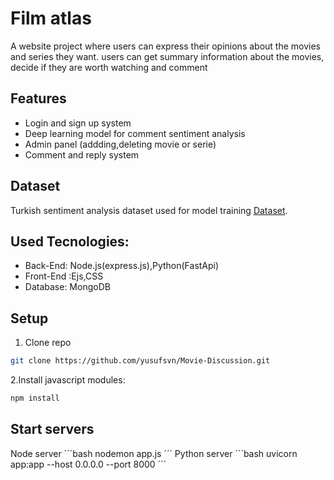 # Film atlas
A website project where users can express their opinions about the movies and series they want.
users can get summary information about the movies, decide if they are worth watching and comment

## Features
- Login and sign up system
- Deep learning model for comment sentiment analysis
- Admin panel (addding,deleting movie or serie)
- Comment and reply system
## Dataset
Turkish sentiment analysis dataset used for model training 
 [Dataset](https://www.kaggle.com/datasets/mustfkeskin/turkish-movie-sentiment-analysis-dataset).

## Used Tecnologies:
- Back-End: Node.js(express.js),Python(FastApi)
- Front-End :Ejs,CSS
- Database: MongoDB
## Setup
1. Clone repo

  ```bash
git clone https://github.com/yusufsvn/Movie-Discussion.git
  ````
2.Install javascript modules:

   ```bash
npm install
   ```
## Start servers
 Node server
 ´´´bash
 nodemon app.js
 ´´´
 Python server
 ´´´bash
 uvicorn app:app --host 0.0.0.0 --port 8000
 ´´´
